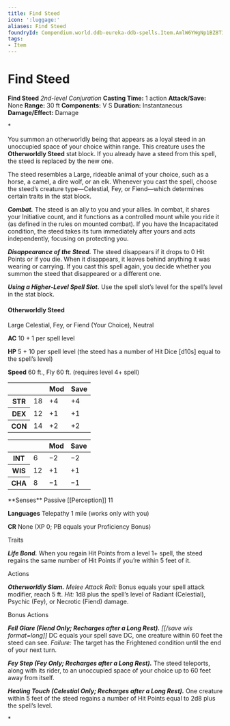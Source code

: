 ```yaml
---
title: Find Steed
icon: ':luggage:'
aliases: Find Steed
foundryId: Compendium.world.ddb-eureka-ddb-spells.Item.AmlW6YWgNp1BZ8T1
tags:
- Item
---
```


# Find Steed

**Find Steed**
_2nd-level Conjuration_
**Casting Time:** 1 action
**Attack/Save:** None
**Range:** 30 ft
**Components:** V S
**Duration:** Instantaneous
**Damage/Effect:** Damage

*<p>You summon an otherworldly being that appears as a loyal steed in an unoccupied space of your choice within range. This creature uses the **Otherworldly Steed** stat block. If you already have a steed from this spell, the steed is replaced by the new one.

The steed resembles a Large, rideable animal of your choice, such as a horse, a camel, a dire wolf, or an elk. Whenever you cast the spell, choose the steed’s creature type—Celestial, Fey, or Fiend—which determines certain traits in the stat block.

***Combat.*** The steed is an ally to you and your allies. In combat, it shares your Initiative count, and it functions as a controlled mount while you ride it (as defined in the rules on mounted combat). If you have the Incapacitated condition, the steed takes its turn immediately after yours and acts independently, focusing on protecting you.

***Disappearance of the Steed.*** The steed disappears if it drops to 0 Hit Points or if you die. When it disappears, it leaves behind anything it was wearing or carrying. If you cast this spell again, you decide whether you summon the steed that disappeared or a different one.

***Using a Higher-Level Spell Slot.*** Use the spell slot’s level for the spell’s level in the stat block.</p>
<div class="stat-block">
<h4 id="OtherworldlySteed" class="compendium-hr">Otherworldly Steed</h4>
<p>Large Celestial, Fey, or Fiend (Your Choice), Neutral

**AC** 10 + 1 per spell level

**HP** 5 + 10 per spell level (the steed has a number of Hit Dice [d10s] equal to the spell’s level)

**Speed** 60 ft., Fly 60 ft. (requires level 4+ spell)</p>
<div class="stats">
<table class="physical abilities-saves">
<thead>
<tr>
<th> </th>
<th> </th>
<th>Mod</th>
<th>Save</th>
</tr>
</thead>
<tbody>
<tr>
<th>STR</th>
<td>18</td>
<td>+4</td>
<td>+4</td>
</tr>
<tr>
<th>DEX</th>
<td>12</td>
<td>+1</td>
<td>+1</td>
</tr>
<tr>
<th>CON</th>
<td>14</td>
<td>+2</td>
<td>+2</td>
</tr>
</tbody>
</table>
<table class="mental abilities-saves">
<thead>
<tr>
<th> </th>
<th> </th>
<th>Mod</th>
<th>Save</th>
</tr>
</thead>
<tbody>
<tr>
<th>INT</th>
<td>6</td>
<td>−2</td>
<td>−2</td>
</tr>
<tr>
<th>WIS</th>
<td>12</td>
<td>+1</td>
<td>+1</td>
</tr>
<tr>
<th>CHA</th>
<td>8</td>
<td>−1</td>
<td>−1</td>
</tr>
</tbody>
</table>
<p>**Senses** Passive [[Perception]] 11

**Languages** Telepathy 1 mile (works only with you)

**CR** None (XP 0; PB equals your Proficiency Bonus)</p>
<p class="monster-header">Traits

***Life Bond.*** When you regain Hit Points from a level 1+ spell, the steed regains the same number of Hit Points if you’re within 5 feet of it.</p>
<p class="monster-header">Actions

***Otherworldly Slam.*** *Melee Attack Roll:* Bonus equals your spell attack modifier, reach 5 ft. *Hit:* 1d8 plus the spell’s level of Radiant (Celestial), Psychic (Fey), or Necrotic (Fiend) damage.</p>
<p class="monster-header">Bonus Actions

***Fell Glare (Fiend Only; Recharges after a Long Rest).*** *[[/save wis format=long]]* DC equals your spell save DC, one creature within 60 feet the steed can see. *Failure:* The target has the Frightened condition until the end of your next turn.

***Fey Step (Fey Only; Recharges after a Long Rest).*** The steed teleports, along with its rider, to an unoccupied space of your choice up to 60 feet away from itself.

***Healing Touch (Celestial Only; Recharges after a Long Rest).*** One creature within 5 feet of the steed regains a number of Hit Points equal to 2d8 plus the spell’s level.</p>*